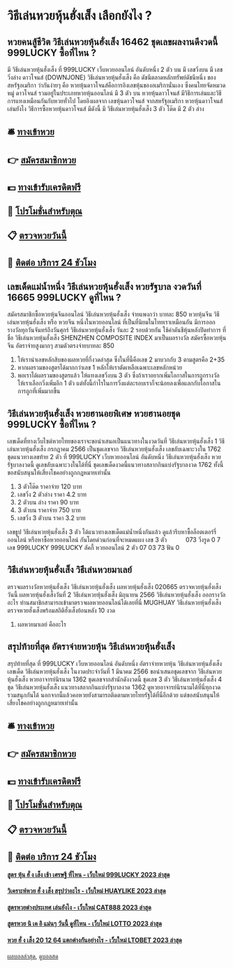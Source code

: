 # วิธีเล่นหวยหุ้นฮั่งเส็ง เลือกยังไง ?
## หวยคนสู้ชีวิต วิธีเล่นหวยหุ้นฮั่งเส็ง 16462 ชุดเลขผลงานดีงวดนี้ 999LUCKY ซื้อที่ไหน ?
มี วิธีเล่นหวยหุ้นฮั่งเส็ง ที่ 999LUCKY เว็บหวยออนไลน์ อันดับหนึ่ง 2 ตัว บน
มี เลขวิ่งบน มี เลขวิ่งล่าง
ดาวโจนส์ (DOWNJONE) วิธีเล่นหวยหุ้นฮั่งเส็ง คือ ดัชนีตลาดหลักทรัพย์ดัชนีหนึ่ง ของสหรัฐอเมริกา ว่ากันง่ายๆ คือ หวยหุ้นดาวโจนส์คือการอิงเลขหุ้นของอเมริกานั่นเอง ซึ่งคนไทยจัดหมวดหมู่ ดาวโจนส์ รวมอยู่ในประเภทหวยหุ้นออนไลน์
มี 3 ตัว บน
หวยหุ้นดาวโจนส์ มีวิธีการเล่นและวิธีการแทงเหมือนกันกับหวยทั่วไป โดยอิงผลจาก เลขหุ้นดาวโจนส์ จากสหรัฐอเมริกา
หวยหุ้นดาวโจนส์ เล่นยังไง
วิธีการซื้อหวยหุ้นดาวโจนส์ มีดังนี้
มี วิธีเล่นหวยหุ้นฮั่งเส็ง 3 ตัว โต๊ด
มี 2 ตัว ล่าง

## 🛎 [ทางเข้าหวย](https://bit.ly/3BG5bNw)
## 👉 [สมัครสมาชิกหวย](https://bit.ly/3BG5bNw)
## 💵 [ทางเข้ารับเครดิตฟรี](https://bit.ly/3C3mvgS)
## 👑 [โปรโมชั่นสำหรับตุณ](https://bit.ly/3C3mvgS)
## 📋 [ตรวจหวยวันนี้](https://bit.ly/3C3mvgS)
## 📱 [ติดต่อ บริการ 24 ชัวโมง](https://bit.ly/3C3mvgS)

## เลขเด็ดแม่น้ำหนึ่ง วิธีเล่นหวยหุ้นฮั่งเส็ง หวยรัฐบาล งวดวันที่ 16665 999LUCKY ดูที่ไหน ?
สมัครสมาชิกซื้อหวยหุ้นจีนออนไลน์ วิธีเล่นหวยหุ้นฮั่งเส็ง จ่ายแพงกว่า บาทละ 850
หวยหุ้นจีน วิธีเล่นหวยหุ้นฮั่งเส็ง หรือ หวยจีน หนึ่งในหวยออนไลน์ ที่เป็นที่นิยมในไทยเราเหมือนกัน มีการออกรางวัลทุกวันจันทร์ถึงวันศุกร์ วิธีเล่นหวยหุ้นฮั่งเส็ง วันละ 2 รอบด้วยกัน ใช้ค่าดันชีหุ้นหลังปิดทำการ ที่ชื่อ วิธีเล่นหวยหุ้นฮั่งเส็ง SHENZHEN COMPOSITE INDEX มาเป็นผลรางวัล สมัครซื้อหวยหุ้นจีน อัตราจ่ายสูงมากๆ สามตัวตรงจ่ายบาทละ 850
1. ให้เรานำเลขหลักสิบของผลหวยยี่กี่งวดล่าสุด ซึ่งในที่นี้คือเลข 2 มาบวกกับ 3 ตามสูตรคือ 2+35
2. หากผลรวมของสูตรได้มากกว่าเลข 1 หลักให้เราตัดเหลือเฉพาะเลขหลักหน่วย
3. พอเราได้ผลรวมของสูตรแล้ว ให้แทงเลขวิ่งบน 3 ตัว ซึ่งถ้าเราอยากเพิ่มโอกาสในการถูกรางวัล ให้เราเลือกวิ่งเพิ่มอีก 1 ตัว แต่ทั้งนี้กำไรในการวิ่งแต่ละรอบเราก็จะน้อยลงเพื่อแลกกับโอกาสในการถูกที่เพิ่มมากขึ้น

## วิธีเล่นหวยหุ้นฮั่งเส็ง หวยฮานอยพิเศษ หวยฮานอยชุด 999LUCKY ซื้อที่ไหน ?
เลขเด็ดที่ทางเว็บไซต์หวยไทยของเราจะขอนำเสนอเป็นแนวทางในงวดวันที่ วิธีเล่นหวยหุ้นฮั่งเส็ง 1 วิธีเล่นหวยหุ้นฮั่งเส็ง กรกฎาคม 2566 เป็นชุดเลขจาก วิธีเล่นหวยหุ้นฮั่งเส็ง เลขลับเฉพาะวงใน 1762 ชุดแนวทางเลขท้าย 2 ตัว ที่ 999LUCKY เว็บหวยออนไลน์ อันดับหนึ่ง วิธีเล่นหวยหุ้นฮั่งเส็ง หวยรัฐบาลงวดนี้ ดูเลขลับเฉพาะวงในได้ที่นี่ ชุดเลขเด็ดงวดนี้แนวทางสลากกินแบ่งรัฐบาลงวด 1762 ทั้งนี้ขอสนับสนุนให้เสี่ยงโชคอย่างถูกกฎหมายเท่านั้น
1. 3 ตัวโต๊ด ราคาจ่าย 120 บาท
2. เลขวิ่ง 2 ตัวล่าง ราคา 4.2 บาท
3. 2 ตัวบน ล่าง ราคา 90 บาท
4. 3 ตัวบน ราคาจ่าย 750 บาท
5. เลขวิ่ง 3 ตัวบน ราคา 3.2 บาท

เลขธูป วิธีเล่นหวยหุ้นฮั่งเส็ง 3 ตัว
ได้แนวทางเลขเด็ดแม่น้ำหนึ่งกันแล้ว ดูแล้วรีบหาซื้อล็อตเตอร์รี่ออนไลน์ หรือหาซื้อหวยออนไลน์ กันโดยด่วนก่อนที่จะหมดแผง
เลข 3 ตัว           073
วิ่งรูด 0 7
เลข 999LUCKY 999LUCKY ลัคกี้ หวยออนไลน์ 2 ตัว 07 03 73
ฟัน 0

## วิธีเล่นหวยหุ้นฮั่งเส็ง วิธีเล่นหวยมาเลย์
ตรวจผลรางวัลหวยหุ้นฮั่งเส็ง วิธีเล่นหวยหุ้นฮั่งเส็ง ผลหวยหุ้นฮั่งเส็ง 020665 ตรวจหวยหุ้นฮั่งเส็งวันนี้ ผลหวยหุ้นฮั่งเส็งวันที่ 2 วิธีเล่นหวยหุ้นฮั่งเส็ง มิถุนายน 2566 วิธีเล่นหวยหุ้นฮั่งเส็ง ออกรางวัลอะไร ท่านสมาชิกสามารถเข้ามาตรวจผลหวยออนไลน์ได้เลยที่นี่ MUGHUAY วิธีเล่นหวยหุ้นฮั่งเส็ง ตรวจหวยฮั่งเส็งพร้อมสถิติฮั่งเส็งย้อนหลัง 10 งวด
1. ผลหวยมาเลย์ คืออะไร

## สรุปท้ายที่สุด อัตราจ่ายหวยหุ้น วิธีเล่นหวยหุ้นฮั่งเส็ง
สรุปท้ายที่สุด ที่ 999LUCKY เว็บหวยออนไลน์ อันดับหนึ่ง อัตราจ่ายหวยหุ้น วิธีเล่นหวยหุ้นฮั่งเส็ง เลขเด็ด วิธีเล่นหวยหุ้นฮั่งเส็ง ในงวดประจำวันที่ 1 มีนาคม 2566 ขอนำเสนอชุดเลขจาก วิธีเล่นหวยหุ้นฮั่งเส็ง หวยอาจารย์นิรนาม 1362 ชุดเลขจากสำนักดังงวดนี้ ชุดเลข 3 ตัว วิธีเล่นหวยหุ้นฮั่งเส็ง 4 ชุด วิธีเล่นหวยหุ้นฮั่งเส็ง แนวทางสลากกินแบ่งรัฐบาลงวด 1362 ดูหวยอาจารย์นิรนามได้ที่นี่ทุกงวด รวมสนุกกันได้ นอกจากนี้แล้วคอหวยยังสามารถติดตามหวยไทยรัฐได้ที่นี่อีกด้วย แต่ขอสนับสนุนให้เสี่ยงโชคอย่างถูกกฎหมายเท่านั้น

## 🛎 [ทางเข้าหวย](https://bit.ly/3BG5bNw)
## 👉 [สมัครสมาชิกหวย](https://bit.ly/3BG5bNw)
## 💵 [ทางเข้ารับเครดิตฟรี](https://bit.ly/3C3mvgS)
## 👑 [โปรโมชั่นสำหรับตุณ](https://bit.ly/3C3mvgS)
## 📋 [ตรวจหวยวันนี้](https://bit.ly/3C3mvgS)
## 📱 [ติดต่อ บริการ 24 ชัวโมง](https://bit.ly/3C3mvgS)

#### [สูตร หุ้น ฮั่ ง เส็ง เช้า เศรษฐี ที่ไหน - เว็บใหม่ 999LUCKY 2023 ล่าสุด](https://atom.io/themes/สูตร%20หุ้น%20ฮั่%20ง%20เส็ง%20เช้า%20เศรษฐี%20ที่ไหน%20-%20เว็บใหม่%20999lucky%202023%20ล่าสุด)
#### [วิเคราะห์หวย ฮั่ ง เส็ง สรุปว่าอะไร - เว็บใหม่ HUAYLIKE 2023 ล่าสุด](https://atom.io/themes/วิเคราะห์หวย%20ฮั่%20ง%20เส็ง%20สรุปว่าอะไร%20-%20เว็บใหม่%20huaylike%202023%20ล่าสุด)
#### [สูตรหวยต่างประเทศ เล่นยังไง - เว็บใหม่ CAT888 2023 ล่าสุด](https://atom.io/themes/สูตรหวยต่างประเทศ%20เล่นยังไง%20-%20เว็บใหม่%20cat888%202023%20ล่าสุด)
#### [สูตรหวย นิ เค อิ แม่นๆ วันนี้ ดูที่ไหน - เว็บใหม่ LOTTO 2023 ล่าสุด](https://atom.io/themes/สูตรหวย%20นิ%20เค%20อิ%20แม่นๆ%20วันนี้%20ดูที่ไหน%20-%20เว็บใหม่%20lotto%202023%20ล่าสุด)
#### [หวย ฮั่ ง เส็ง 20 12 64 แตกต่างกันอย่างไร - เว็บใหม่ LTOBET 2023 ล่าสุด](https://atom.io/themes/หวย%20ฮั่%20ง%20เส็ง%2020%2012%2064%20แตกต่างกันอย่างไร%20-%20เว็บใหม่%20ltobet%202023%20ล่าสุด)

[ผลบอลล่าสุด](https://siamsport.tv "ผลบอลล่าสุด"), [ดูบอลสด](https://siamsport.tv/ดูบอลสด "ดูบอลสด")